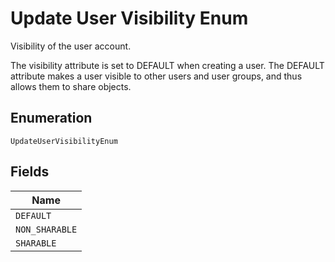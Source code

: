 
# Update User Visibility Enum

Visibility of the user account.

The visibility attribute is set to DEFAULT when creating a user. The DEFAULT attribute makes a user visible to other users and user groups, and thus allows them to share objects.

## Enumeration

`UpdateUserVisibilityEnum`

## Fields

| Name |
|  --- |
| `DEFAULT` |
| `NON_SHARABLE` |
| `SHARABLE` |

